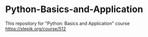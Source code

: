 # Python-Basics-and-Application
This repository for "Python: Basics and Application" course https://stepik.org/course/512
